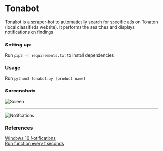 # Tonabot
Tonabot is a scraper-bot to automatically search for specific ads on Tonaton (local classifieds website). It performs the searches and displays notifications on findings

### Setting up:
Run  `pip3 -r requirements.txt` to install dependencies

### Usage 
Run `python3 tonabot.py [product name]`

### Screenshots 
![Screen](https://lh3.googleusercontent.com/Rc_sC__LPkoqAi5GZkbEnhWzx_209hAKQHqrLzSxrZA8Et45iAuu9KHS8cUvUoCDhqgSVwELKeIp6N-__mvh-gYmqLQ4OkuNQxcg)
****
![Notifcations](https://lh3.googleusercontent.com/ImFSeV2Yw9aNewWoOQ9aoPun9O7hmlnvWS9dQoRSnxVlxb0bnDOaYIbnFhRiDl6nie8W3X0_xt66pDG4bGISrjg12VfRipzrVQUe)

### References
[Windows 10 Notifications](https://github.com/jithurjacob/Windows-10-Toast-Notifications)  
[Run function every t seconds](https://stackoverflow.com/questions/3393612/run-certain-code-every-n-seconds)
